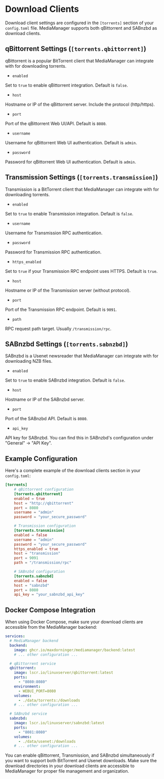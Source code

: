 # Download Clients

Download client settings are configured in the `[torrents]` section of your `config.toml` file. MediaManager supports both qBittorrent and SABnzbd as download clients.

## qBittorrent Settings (`[torrents.qbittorrent]`)

qBittorrent is a popular BitTorrent client that MediaManager can integrate with for downloading torrents.

- `enabled`

Set to `true` to enable qBittorrent integration. Default is `false`.

- `host`

Hostname or IP of the qBittorrent server. Include the protocol (http/https).

- `port`

Port of the qBittorrent Web UI/API. Default is `8080`.

- `username`

Username for qBittorrent Web UI authentication. Default is `admin`.

- `password`

Password for qBittorrent Web UI authentication. Default is `admin`.

## Transmission Settings (`[torrents.transmission]`)

Transmission is a BitTorrent client that MediaManager can integrate with for downloading torrents.

- `enabled`

Set to `true` to enable Transmission integration. Default is `false`.

- `username`

Username for Transmission RPC authentication.

- `password`

Password for Transmission RPC authentication.

- `https_enabled`

Set to `true` if your Transmission RPC endpoint uses HTTPS. Default is `true`.

- `host`

Hostname or IP of the Transmission server (without protocol).

- `port`

Port of the Transmission RPC endpoint. Default is `9091`.

- `path`

RPC request path target. Usually `/transmission/rpc`.

## SABnzbd Settings (`[torrents.sabnzbd]`)

SABnzbd is a Usenet newsreader that MediaManager can integrate with for downloading NZB files.

- `enabled`

Set to `true` to enable SABnzbd integration. Default is `false`.

- `host`

Hostname or IP of the SABnzbd server.

- `port`

Port of the SABnzbd API. Default is `8080`.

- `api_key`

API key for SABnzbd. You can find this in SABnzbd's configuration under "General" → "API Key".

## Example Configuration

Here's a complete example of the download clients section in your `config.toml`:

```toml
[torrents]
    # qBittorrent configuration
    [torrents.qbittorrent]
    enabled = true
    host = "http://qbittorrent"
    port = 8080
    username = "admin"
    password = "your_secure_password"

    # Transmission configuration
    [torrents.transmission]
    enabled = false
    username = "admin"
    password = "your_secure_password"
    https_enabled = true
    host = "transmission"
    port = 9091
    path = "/transmission/rpc"

    # SABnzbd configuration
    [torrents.sabnzbd]
    enabled = false
    host = "sabnzbd"
    port = 8080
    api_key = "your_sabnzbd_api_key"
```

## Docker Compose Integration

When using Docker Compose, make sure your download clients are accessible from the MediaManager backend:

```yaml
services:
  # MediaManager backend
  backend:
    image: ghcr.io/maxdorninger/mediamanager/backend:latest
    # ... other configuration ...

  # qBittorrent service
  qbittorrent:
    image: lscr.io/linuxserver/qbittorrent:latest
    ports:
      - "8080:8080"
    environment:
      - WEBUI_PORT=8080
    volumes:
      - ./data/torrents:/downloads
    # ... other configuration ...

  # SABnzbd service
  sabnzbd:
    image: lscr.io/linuxserver/sabnzbd:latest
    ports:
      - "8081:8080"
    volumes:
      - ./data/usenet:/downloads
    # ... other configuration ...
```

<note>
    You can enable qBittorrent, Transmission, and SABnzbd simultaneously if you want to support both BitTorrent and Usenet downloads.
</note>

<tip>
    Make sure the download directories in your download clients are accessible to MediaManager for proper file management and organization.
</tip>
